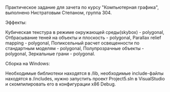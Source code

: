 Практическое задание для зачета по курсу "Компьютерная графика", выполнено Нистратовым Степаном, группа 304.

Эффекты:

Кубическая текстура в режиме окружающей среды(skybox) - polygonal, Отбрасывание теней на объекты и плоскость - polygonal, Parallax relief mapping - polygonal, Попиксельный расчет освещенности по стандартным моделям - polygonal, Полупрозрачные объекты - polygonal, Зеркальные грани - polygonal.

Сборка на Windows:

Необходимые библиотеки находятся в /lib, необходимые include-файлы находятся в /includes, нужно запустить проект Project5.sln в VisualStudio и скомпилировать его в конфигурации x86 Debug.
